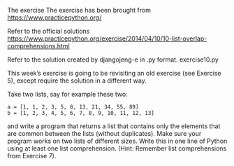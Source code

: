 The exercise The exercise has been brought from https://www.practicepython.org/

Refer to the official solutions https://www.practicepython.org/exercise/2014/04/10/10-list-overlap-comprehensions.html


Refer to the solution created by djangojeng-e in .py format. exercise10.py



This week’s exercise is going to be revisiting an old exercise (see Exercise 5), except require the solution in a different way.

Take two lists, say for example these two:

	a = [1, 1, 2, 3, 5, 8, 13, 21, 34, 55, 89]
	b = [1, 2, 3, 4, 5, 6, 7, 8, 9, 10, 11, 12, 13]

and write a program that returns a list that contains only the elements that are common between the lists (without duplicates). Make sure your program works on two lists of different sizes. Write this in one line of Python using at least one list comprehension. (Hint: Remember list comprehensions from Exercise 7).
